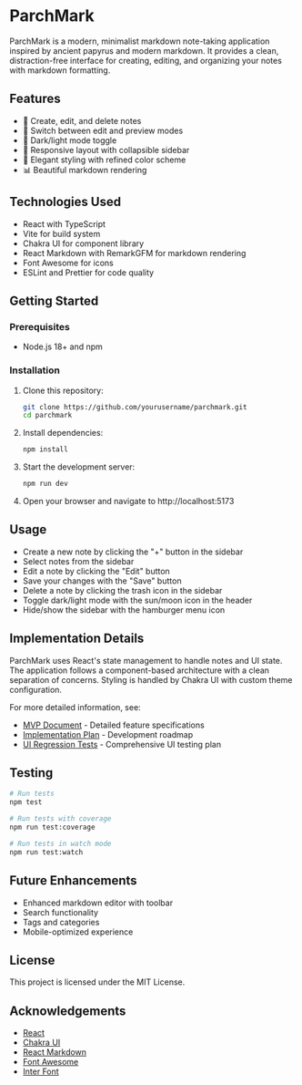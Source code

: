 # ParchMark

ParchMark is a modern, minimalist markdown note-taking application inspired by ancient papyrus and modern markdown. It provides a clean, distraction-free interface for creating, editing, and organizing your notes with markdown formatting.

## Features

- 📝 Create, edit, and delete notes
- 🔄 Switch between edit and preview modes
- 🌙 Dark/light mode toggle
- 📱 Responsive layout with collapsible sidebar
- 🎨 Elegant styling with refined color scheme
- 📊 Beautiful markdown rendering

## Technologies Used

- React with TypeScript
- Vite for build system
- Chakra UI for component library
- React Markdown with RemarkGFM for markdown rendering
- Font Awesome for icons
- ESLint and Prettier for code quality

## Getting Started

### Prerequisites

- Node.js 18+ and npm

### Installation

1. Clone this repository:
   ```bash
   git clone https://github.com/yourusername/parchmark.git
   cd parchmark
   ```

2. Install dependencies:
   ```bash
   npm install
   ```

3. Start the development server:
   ```bash
   npm run dev
   ```

4. Open your browser and navigate to http://localhost:5173

## Usage

- Create a new note by clicking the "+" button in the sidebar
- Select notes from the sidebar
- Edit a note by clicking the "Edit" button
- Save your changes with the "Save" button
- Delete a note by clicking the trash icon in the sidebar
- Toggle dark/light mode with the sun/moon icon in the header
- Hide/show the sidebar with the hamburger menu icon

## Implementation Details

ParchMark uses React's state management to handle notes and UI state. The application follows a component-based architecture with a clean separation of concerns. Styling is handled by Chakra UI with custom theme configuration.

For more detailed information, see:
- [MVP Document](./docs/MVP_DOCUMENT.md) - Detailed feature specifications
- [Implementation Plan](./docs/IMPLEMENTATION_PLAN.md) - Development roadmap
- [UI Regression Tests](./docs/UI_REGRESSION_TESTS.md) - Comprehensive UI testing plan

## Testing

```bash
# Run tests
npm test

# Run tests with coverage
npm run test:coverage

# Run tests in watch mode
npm run test:watch
```

## Future Enhancements

- Enhanced markdown editor with toolbar
- Search functionality
- Tags and categories
- Mobile-optimized experience

## License

This project is licensed under the MIT License.

## Acknowledgements

- [React](https://reactjs.org/)
- [Chakra UI](https://chakra-ui.com/)
- [React Markdown](https://github.com/remarkjs/react-markdown)
- [Font Awesome](https://fontawesome.com/)
- [Inter Font](https://fonts.google.com/specimen/Inter)